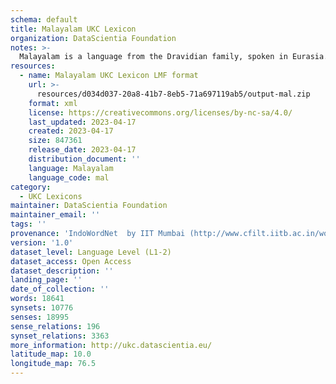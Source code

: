 ```yaml
---
schema: default
title: Malayalam UKC Lexicon
organization: DataScientia Foundation
notes: >-
  Malayalam is a language from the Dravidian family, spoken in Eurasia. The UKC Lexicon of Malayalam is represented as a lexico-semantic network. It consists of words, word senses, synsets, as well as sense-level and synset-level relationships.
resources:
  - name: Malayalam UKC Lexicon LMF format
    url: >-
      resources/d034d037-20a8-41b7-8eb5-71a697119ab5/output-mal.zip
    format: xml
    license: https://creativecommons.org/licenses/by-nc-sa/4.0/
    last_updated: 2023-04-17
    created: 2023-04-17
    size: 847361
    release_date: 2023-04-17
    distribution_document: ''
    language: Malayalam
    language_code: mal
category:
  - UKC Lexicons
maintainer: DataScientia Foundation
maintainer_email: ''
tags: ''
provenance: 'IndoWordNet  by IIT Mumbai (http://www.cfilt.iitb.ac.in/wordnet/webhwn/); Wiktionary 2022.01. by Wikimedia Foundation (http://en.wiktionary.org); CogNet 2.1 by Khuyagbaatar Batsuren, National University of Mongolia (http://cognet.ukc.disi.unitn.it); KinDiv: Kinship Diversity 1.0 by Temuulen Khishigsuren (http://ukc.disi.unitn.it/index.php/kinship/); UniMet: Universal Metonymy 1.0 by Temuulen Khishigsuren and Gábor Bella (http://ukc.disi.unitn.it/index.php/metonymy/); MorphyNet 2.0 by Gábor Bella and Khuyagbaatar Batsuren (http://ukc.disi.unitn.it/index.php/morphynet/); Antonymy 1.0 by Gábor Bella (http://ukc.datascientia.eu); NorthEuraLex 0.9 by Johannes Dellert and Gerhard Jäger, Eberhard Karls Universität Tübingen (http://northeuralex.org/); Princeton WordNet 2.1 by Princeton University (https://wordnet.princeton.edu)'
version: '1.0'
dataset_level: Language Level (L1-2)
dataset_access: Open Access
dataset_description: ''
landing_page: ''
date_of_collection: ''
words: 18641
synsets: 10776
senses: 18995
sense_relations: 196
synset_relations: 3363
more_information: http://ukc.datascientia.eu/
latitude_map: 10.0
longitude_map: 76.5
---
```

